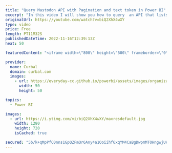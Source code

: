 ```yaml
---
title: "Query Mastodon API with Pagination and text token in Power BI"
excerpt: "In this video I will show you how to query  an API that lists all mastodon instances and users and figure out why it says Mastodon has 2bn users.  How to paginate when you know the number of pages: https://curbal.com/curbal-learning-portal/how-to-do-pagination-on-a-rest-api-in-power-query-part-1  and"
originalUrl: https://youtube.com/watch?v=biQ2XhX4wXY
type: video
price: Free
length: PT11M32S
publishedDateTime: 2022-11-16T12:39:13Z
heat: 50

featuredContent: "<iframe width=\"800\" height=\"500\" frameborder=\"0\" src=\"https://www.youtube.com/embed/biQ2XhX4wXY\" allow=\"accelerometer; autoplay; encrypted-media; gyroscope; picture-in-picture\" allowfullscreen></iframe>"

provider:
  name: Curbal
  domain: curbal.com
  images:
    - url: https://everyday-cc.github.io/powerbi/assets/images/organizations/curbal.com-50x50.jpg
      width: 50
      height: 50

topics:
  - Power BI

images:
  - url: https://i.ytimg.com/vi/biQ2XhX4wXY/maxresdefault.jpg
    width: 1280
    height: 720
    isCached: true

secured: "5b/k+qMpPfC0nns1GpQZFmQr6Any4a1Ooiihf6xqYM4CaBgDwpmMTOHngwjUHCFAnM3M2lxsCCG4dSFsCqn4XwgztEvGuSaYzzHesfcMVn/3lsRzSdOTo4r9pxp7Vj2AOBjRLIETqbWcbh0JPjx2akJPyEUDo+it4IDpqWBuDUkNsnuioOKGchVArDvVuvBJK26DQMIZDIU8JT7Xt+/EWodYKMKlSA6IRJ1WEHWs81D/Po7CjS0HD9xLBJcze9TeNgx2bm468jECODaMm5AEbLezG4X2mvzZO3UiGhnBDLqsY+Z7cqQiKGZduiNHZn4Wc9s3rl3sluRWQelKQYKYJLq9c8uEdC+2hZQM5Ve6CBC7MKQM6i24wdWvVfg/74JRqlWW9/fAonRbjq9QXx7DnDrYHQYlzsseQfQxDqe1HA4=;RFvhHZe1yO3nKeIPfX3ITA=="
---
```


